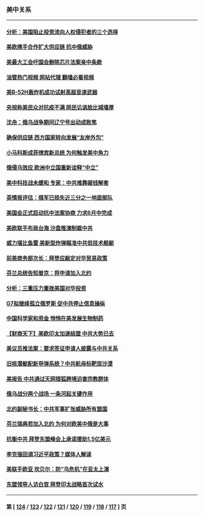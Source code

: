 ### 美中关系
---
#### [分析：美国阻止投资流向人权侵犯者的三个选择](../../pages/nf1412576/n13739120.md?05172045) 
#### [美欧携手合作扩大供应链 抗中俄威胁](../../pages/nf1412576/n13739032.md?05172045) 
#### [美最大工会吁国会删除芯片法案亲中条款](../../pages/nf1412576/n13738853.md?05172045) 
#### [油管热门视频 网站代理 翻墙必看视频](http://209.222.30.114:81/youtube.html?05172045)
#### [美B-52H轰炸机成功试射高超音速武器](../../pages/nf1412576/n13738825.md?05172045) 
#### [央视称美民众对抗疫不满 网民讥讽脸比城墙厚](../../pages/nf1412576/n13738685.md?05172045) 
#### [沈舟：俄乌战争期间辽宁号出动成败笔](../../pages/nf1412576/n13737879.md?05172045) 
#### [确保供应链 西方国家转向发展“友岸外包”](../../pages/nf1412576/n13738350.md?05172045) 
#### [小马科斯成菲律宾新总统 为何触发美中角力](../../pages/nf1412576/n13737955.md?05172045) 
#### [俄侵乌效应 欧洲中立国重新诠释“中立”](../../pages/nf1412576/n13737941.md?05172045) 
#### [美中科技战未缓和 专家：中共难靠砸钱解套](../../pages/nf1412576/n13737767.md?05172045) 
#### [英情报评估：俄军已损失近三分之一地面部队](../../pages/nf1412576/n13737812.md?05172045) 
#### [美国会正式启动抗中法案协商 力求6月中完成](../../pages/nf1412576/n13737740.md?05172045) 
#### [美欧联手布局台海 沙盘推演制裁中共](../../pages/nf1412576/n13731643.md?05172045) 
#### [威力堪比鱼雷 美新型炸弹瞄准中共低技术舰艇](../../pages/nf1412576/n13730798.md?05172045) 
#### [前美商务部次长：拜登应敲定对华贸易政策](../../pages/nf1412576/n13736985.md?05172045) 
#### [芬兰总统告知普京：将申请加入北约](../../pages/nf1412576/n13737033.md?05172045) 
#### [分析：三重压力重挫美国对华投资](../../pages/nf1412576/n13731653.md?05172045) 
#### [G7拟继续孤立俄罗斯 促中共停止信息操纵](../../pages/nf1412576/n13736875.md?05172045) 
#### [中国科学家和资金 悄悄在美发展生物制药](../../pages/nf1412576/n13736311.md?05172045) 
#### [【财商天下】美欧印太加速结盟 中共大势已去](../../pages/nf1412576/n13736239.md?05172045) 
#### [美议员推法案：要求签证申请人披露与中共关系](../../pages/nf1412576/n13736223.md?05172045) 
#### [旧核潜艇配新导弹系统？中共航母标靶现沙漠](../../pages/nf1412576/n13735969.md?05172045) 
#### [美报告 中共通过天网猎狐跨境迫害宗教群体](../../pages/nf1412576/n13735743.md?05172045) 
#### [俄乌战分两个战场 一条河起关键作用](../../pages/nf1412576/n13735695.md?05172045) 
#### [北约副秘书长：中共军事扩张威胁所有盟国](../../pages/nf1412576/n13733969.md?05172045) 
#### [芬兰瑞典若加入北约 为何对欧美中俄是大事](../../pages/nf1412576/n13734971.md?05172045) 
#### [抗衡中共 拜登东盟峰会上承诺援助1.5亿美元](../../pages/nf1412576/n13735000.md?05172045) 
#### [李克强回调习近平政策？媒体人解读](../../pages/nf1412576/n13734863.md?05172045) 
#### [美联手欧亚 坎贝尔：防“乌危机”在亚太上演](../../pages/nf1412576/n13734715.md?05172045) 
#### [东盟领导人访白宫 拜登印太战略首次试水](../../pages/nf1412576/n13734738.md?05172045) 

---
#### 第 [ [124](./124.md?05172045) / [123](./123.md?05172045) / [122](./122.md?05172045) / [121](./121.md?05172045) / [120](./120.md?05172045) / [119](./119.md?05172045) / [118](./118.md?05172045) / [117](./117.md?05172045) ] 页
